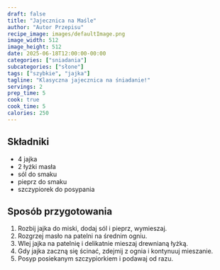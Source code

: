 ```yaml
---
draft: false
title: "Jajecznica na Maśle"
author: "Autor Przepisu"
recipe_image: images/defaultImage.png
image_width: 512
image_height: 512
date: 2025-06-18T12:00:00-00:00
categories: ["sniadania"]
subcategories: ["słone"]
tags: ["szybkie", "jajka"]
tagline: "Klasyczna jajecznica na śniadanie!"
servings: 2
prep_time: 5
cook: true
cook_time: 5
calories: 250
---
```


## Składniki
- 4 jajka
- 2 łyżki masła
- sól do smaku
- pieprz do smaku
- szczypiorek do posypania

## Sposób przygotowania
1. Rozbij jajka do miski, dodaj sól i pieprz, wymieszaj.
2. Rozgrzej masło na patelni na średnim ogniu.
3. Wlej jajka na patelnię i delikatnie mieszaj drewnianą łyżką.
4. Gdy jajka zaczną się ścinać, zdejmij z ognia i kontynuuj mieszanie.
5. Posyp posiekanym szczypiorkiem i podawaj od razu.
